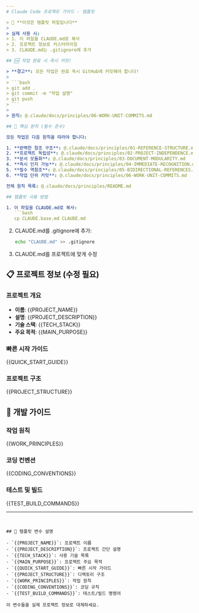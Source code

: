 ```yaml
---
# Claude Code 프로젝트 가이드 - 템플릿

> 🚨 **이것은 템플릿 파일입니다**
> 
> 실제 사용 시:
> 1. 이 파일을 CLAUDE.md로 복사
> 2. 프로젝트 정보로 커스터마이징
> 3. CLAUDE.md는 .gitignore에 추가

## 🆘 작업 완료 시 즉시 커밋!

> **경고**: 모든 작업은 완료 즉시 GitHub에 커밋해야 합니다!
> 
> ```bash
> git add .
> git commit -m "작업 설명"
> git push
> ```
> 
> 원칙: @.claude/docs/principles/06-WORK-UNIT-COMMITS.md

## 🚨 핵심 원칙 (필수 준수)

모든 작업은 다음 원칙을 따라야 합니다:

1. **완벽한 참조 구조**: @.claude/docs/principles/01-REFERENCE-STRUCTURE.md
2. **프로젝트 독립성**: @.claude/docs/principles/02-PROJECT-INDEPENDENCE.md
3. **문서 모듈화**: @.claude/docs/principles/03-DOCUMENT-MODULARITY.md
4. **즉시 인지 가능**: @.claude/docs/principles/04-IMMEDIATE-RECOGNITION.md
5. **필수 역참조**: @.claude/docs/principles/05-BIDIRECTIONAL-REFERENCES.md
6. **작업 단위 커밋**: @.claude/docs/principles/06-WORK-UNIT-COMMITS.md

전체 원칙 목록: @.claude/docs/principles/README.md

## 템플릿 사용 방법

1. 이 파일을 CLAUDE.md로 복사:
   ```bash
   cp CLAUDE.base.md CLAUDE.md
   ```

2. CLAUDE.md를 .gitignore에 추가:
   ```bash
   echo "CLAUDE.md" >> .gitignore
   ```

3. CLAUDE.md를 프로젝트에 맞게 수정

## 📋 프로젝트 정보 (수정 필요)

### 프로젝트 개요
- **이름**: {{PROJECT_NAME}}
- **설명**: {{PROJECT_DESCRIPTION}}
- **기술 스택**: {{TECH_STACK}}
- **주요 목적**: {{MAIN_PURPOSE}}

### 빠른 시작 가이드
{{QUICK_START_GUIDE}}

### 프로젝트 구조
{{PROJECT_STRUCTURE}}

## 🔧 개발 가이드

### 작업 원칙
{{WORK_PRINCIPLES}}

### 코딩 컨벤션
{{CODING_CONVENTIONS}}

### 테스트 및 빌드
{{TEST_BUILD_COMMANDS}}

---
```


## 📌 템플릿 변수 설명

- `{{PROJECT_NAME}}`: 프로젝트 이름
- `{{PROJECT_DESCRIPTION}}`: 프로젝트 간단 설명
- `{{TECH_STACK}}`: 사용 기술 목록
- `{{MAIN_PURPOSE}}`: 프로젝트 주요 목적
- `{{QUICK_START_GUIDE}}`: 빠른 시작 가이드
- `{{PROJECT_STRUCTURE}}`: 디렉토리 구조
- `{{WORK_PRINCIPLES}}`: 작업 원칙
- `{{CODING_CONVENTIONS}}`: 코딩 규칙
- `{{TEST_BUILD_COMMANDS}}`: 테스트/빌드 명령어

이 변수들을 실제 프로젝트 정보로 대체하세요.